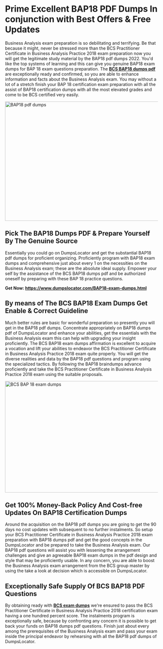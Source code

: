 <h1><strong>Prime Excellent BAP18 PDF Dumps In conjunction with Best Offers &amp; Free Updates</strong></h1>
<p>Business Analysis exam preparation is so debilitating and terrifying. Be that because it might, never be stressed more than the BCS Practitioner Certificate in Business Analysis Practice 2018 exam preparation now you will get the legitimate study material by the BAP18 pdf dumps 2022. You'd like the top systems of learning and this can give you genuine BAP18 exam dumps for BAP 18 exam questions preparation. The <strong><a href="https://www.dumpslocator.com/BAP18-exam-dumps.html">BCS BAP18 dumps pdf</a></strong> are exceptionally ready and confirmed, so you are able to enhance information and facts about the Business Analysis exam. You may without a lot of a stretch finish your BAP 18 certification exam preparation with all the assist of BAP18 certification dumps with all the most elevated grades and come to be BCS certified very easily.</p>
<p><img src="https://i.ibb.co/SKhFh8d/Pastel-Purple-Computer-UI-Class-Syllabus-Education-Presentation.png" alt="BAP18 pdf dumps" width="700" height="393" /></p>
<h2><strong>Pick The BAP18 Dumps PDF &amp; Prepare Yourself By The Genuine Source</strong></h2>
<p>Essentially you could go on DumpsLocator and get the substantial BAP18 pdf dumps for proficient organizing. Proficiently program with BAP18 exam dumps and comprehensive just about every 1 on the necessities on the Business Analysis exam; these are the absolute ideal supply. Empower your self by the assistance of the BCS BAP18 dumps pdf and be authorized oneself by preparing with these BAP 18 practice questions.</p>
<p><strong>Get Now: <a href="https://www.dumpslocator.com/BAP18-exam-dumps.html">https://www.dumpslocator.com/BAP18-exam-dumps.html</a></strong></p>
<h2><strong>By means of The BCS BAP18 Exam Dumps Get Enable &amp; Correct Guideline</strong></h2>
<p>Much better rules are basic for wonderful preparation so presently you will get in the BAP18 pdf dumps. Concentrate appropriately on BAP18 dumps pdf of DumpsLocator and enhance your abilities, get the essentials with the Business Analysis exam this can help with upgrading your insight proficiently. The BCS BAP18 exam dumps affirmation is excellent to acquire a vocation and lift your abilities to endeavor the BCS Practitioner Certificate in Business Analysis Practice 2018 exam quite properly. You will get the diverse realities and data by the BAP18 pdf questions and program using the specialized tactics. By following the BAP18 braindumps advance proficiently and take the BCS Practitioner Certificate in Business Analysis Practice 2018 exam using the suitable proposals.</p>
<p><a href="https://www.dumpslocator.com/BAP18-exam-dumps.html"><img src="https://i.ibb.co/NtZbgjG/Blue-and-White-Medical-Dental-Clinic-Facebook-Ad.png" alt="BCS BAP 18 exam dumps" width="700" height="367" /></a></p>
<h2><strong>Get 100% Money-Back Policy And Cost-free Updates On BAP18 Certification Dumps</strong></h2>
<p>Around the acquisition on the BAP18 pdf dumps you are going to get the 90 days no cost updates with subsequent to no further instalments. So setup your BCS Practitioner Certificate in Business Analysis Practice 2018 exam preparation with BAP18 dumps pdf and get the good concepts in the DumpsLocator and be prepared to take the Business Analysis exam. Our BAP18 pdf questions will assist you with lessening the arrangement challenges and give an agreeable BAP18 exam dumps in the pdf design and style that may be proficiently usable. In any concern, you are able to boost the Business Analysis exam arrangement from the BCS group master by using the take a look at decision which is accessible on DumpsLocator.</p>
<h2><strong>Exceptionally Safe Supply Of BCS BAP18 PDF Questions</strong></h2>
<p>By obtaining ready with <strong><a href="https://www.dumpslocator.com/bcs-exams.html">BCS exam dumps</a></strong> we're ensured to pass the BCS Practitioner Certificate in Business Analysis Practice 2018 certification exam having a one hundred percent score. The instalments program is exceptionally safe, because by confronting any concern it is possible to get back your funds on BAP18 dumps pdf questions. Finish just about every among the prerequisites of the Business Analysis exam and pass your exam inside the principal endeavor by rehearsing with all the BAP18 pdf dumps of DumpsLocator.</p>

